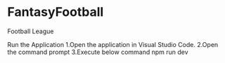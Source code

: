 # FantasyFootball
 Football League

Run the Application
1.Open the application in Visual Studio Code.
2.Open the command prompt
3.Execute below command
npm run dev
